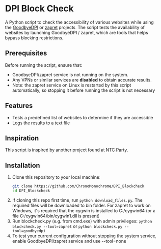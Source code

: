 # DPI Block Check

A Python script to check the accessibility of various websites while using the [GoodbyeDPI](https://github.com/ValdikSS/GoodbyeDPI) or [zapret](https://github.com/bol-van/zapret) projects. The script tests the availability of websites by launching GoodbyeDPI / zapret, which are tools that helps bypass blocking restrictions.

## Prerequisites

Before running the script, ensure that:
- GoodbyeDPI/zapret service is not running on the system.
- Any VPNs or similar services are **disabled** to obtain accurate results.
- Note: the zapret service on Linux is restarted by this script automatically, so stopping it before running the script is not necessary

## Features

- Tests a predefined list of websites to determine if they are accessible
- Logs the results to a text file

## Inspiration

This script is inspired by another project found at [NTC Party](https://ntc.party/t/goodcheck-блокчек-скрипт-для-goodbyedpi-zapret-byedpi/10880/446).

## Installation

1. Clone this repository to your local machine:
   ```bash
   git clone https://github.com/ChronoMonochrome/DPI_Blockcheck
   cd DPI_Blockcheck
2. If cloning this repo first time, run `python download_files.py`. The required files will be downloaded to bin folder. For zapret to work on Windows, it's required that the cygwin is installed to C:/cygwin64 (or a file C:/cygwin64/bin/cygwin1.dll is present)
3. Run blockcheck.py (e.g. from cmd.exe) with admin privileges:
   `python blockcheck.py --tool=zapret`
or
   `python blockcheck.py --tool=goodbyedpi`
4. To test your current configuration without stopping the system service, enable GoodbyeDPI/zapret service and use --tool=none
